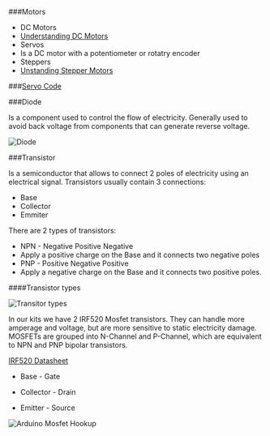 ###Motors

* DC Motors
 * [Understanding DC Motors](https://nationalmaglab.org/education/magnet-academy/watch-play/interactive/dc-motor)
* Servos
 * Is a DC motor with a potentiometer or rotatry encoder
* Steppers
 * [Unstanding Stepper Motors](https://en.wikipedia.org/wiki/Stepper_motor#/media/File:StepperMotor.gif)

###[Servo Code]()


###Diode

Is a component used to control the flow of electricity. Generally used to avoid back voltage from components that can generate reverse voltage.

![Diode](https://github.com/zevenrodriguez/CIM542-642/blob/master/files/diode.jpg)


###Transistor

Is a semiconductor that allows to connect 2 poles of electricity using an electrical signal. Transistors usually contain 3 connections: 

* Base
* Collector
* Emmiter

There are 2 types of transistors:

* NPN - Negative Positive Negative
 * Apply a positive charge on the Base and it connects two negative poles
* PNP - Positive Negative Positive
 * Apply a negative charge on the Base and it connects two positive poles. 


####Transistor types

![Transitor types](http://3.bp.blogspot.com/-O3T6bn5xZFM/T8d0R8qGjGI/AAAAAAAAB64/eruuB7JwCIA/s1600/transistors-package.png)

In our kits we have 2 IRF520 Mosfet transistors. They can handle more amperage and voltage, but are more sensitive to static electricity damage. MOSFETs are grouped into N-Channel and P-Channel, which are equivalent to NPN and PNP bipolar transistors. 

[IRF520 Datasheet](http://pdf.datasheetcatalog.com/datasheet/fairchild/IRF520.pdf)

* Base - Gate

* Collector - Drain

* Emitter - Source

![Arduino Mosfet Hookup](https://github.com/zevenrodriguez/CIM542-642/blob/master/Breadboard%20examples/mosfet_bb.jpg)



